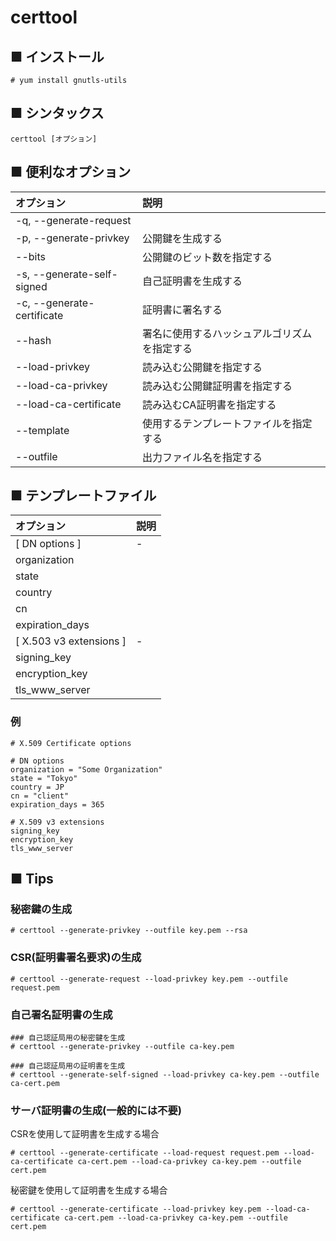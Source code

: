 # certtool
## ■ インストール
```
# yum install gnutls-utils
```

## ■ シンタックス
```
certtool [オプション]
```

## ■ 便利なオプション
|オプション|説明|
|:---|:---|
|-q, --generate-request||
|-p, --generate-privkey|公開鍵を生成する|
|--bits|公開鍵のビット数を指定する|
|-s, --generate-self-signed|自己証明書を生成する|
|-c, --generate-certificate|証明書に署名する|
|--hash|署名に使用するハッシュアルゴリズムを指定する|
|--load-privkey|読み込む公開鍵を指定する|
|--load-ca-privkey|読み込む公開鍵証明書を指定する|
|--load-ca-certificate|読み込むCA証明書を指定する|
|--template|使用するテンプレートファイルを指定する|
|--outfile|出力ファイル名を指定する|

## ■ テンプレートファイル
|オプション|説明|
|:---|:---|
|[ DN options ]|-|
|organization||
|state||
|country||
|cn||
|expiration_days||
|[ X.503 v3 extensions ]|-|
|signing_key||
|encryption_key||
|tls_www_server||

### 例
```
# X.509 Certificate options

# DN options
organization = "Some Organization"
state = "Tokyo"
country = JP
cn = "client"
expiration_days = 365

# X.509 v3 extensions
signing_key
encryption_key
tls_www_server
```

## ■ Tips
### 秘密鍵の生成

```
# certtool --generate-privkey --outfile key.pem --rsa
```

### CSR(証明書署名要求)の生成

```
# certtool --generate-request --load-privkey key.pem --outfile request.pem
```

### 自己署名証明書の生成

```
### 自己認証局用の秘密鍵を生成
# certtool --generate-privkey --outfile ca-key.pem

### 自己認証局用の証明書を生成
# certtool --generate-self-signed --load-privkey ca-key.pem --outfile ca-cert.pem
```

### サーバ証明書の生成(一般的には不要)
CSRを使用して証明書を生成する場合
```
# certtool --generate-certificate --load-request request.pem --load-ca-certificate ca-cert.pem --load-ca-privkey ca-key.pem --outfile cert.pem
```
秘密鍵を使用して証明書を生成する場合
```
# certtool --generate-certificate --load-privkey key.pem --load-ca-certificate ca-cert.pem --load-ca-privkey ca-key.pem --outfile cert.pem
```

